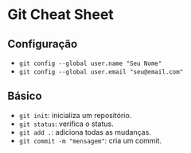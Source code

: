 # Git Cheat Sheet

## Configuração
- `git config --global user.name "Seu Nome"`
- `git config --global user.email "seu@email.com"`

## Básico
- `git init`: inicializa um repositório.
- `git status`: verifica o status.
- `git add .`: adiciona todas as mudanças.
- `git commit -m "mensagem"`: cria um commit.
